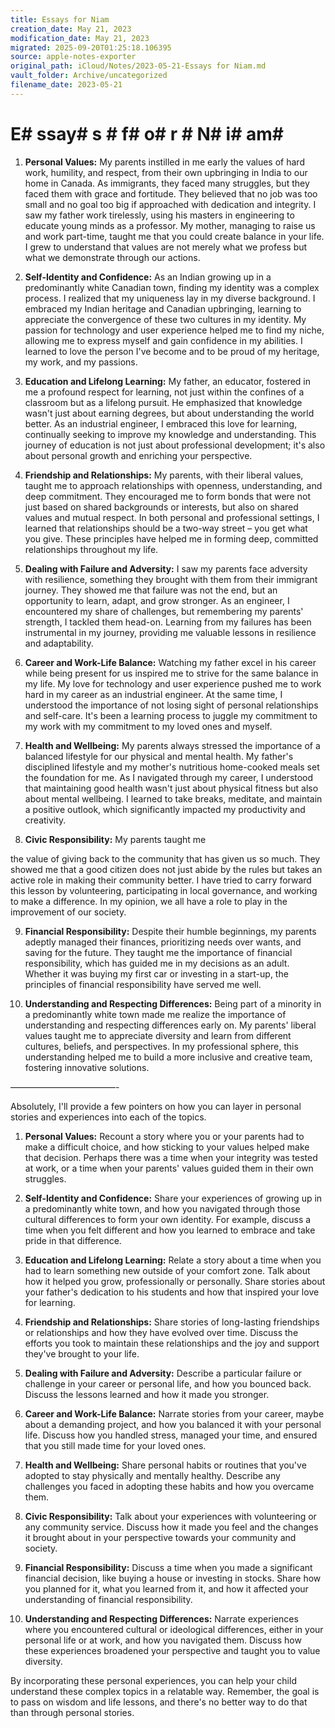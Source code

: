 ```yaml
---
title: Essays for Niam
creation_date: May 21, 2023
modification_date: May 21, 2023
migrated: 2025-09-20T01:25:18.106395
source: apple-notes-exporter
original_path: iCloud/Notes/2023-05-21-Essays for Niam.md
vault_folder: Archive/uncategorized
filename_date: 2023-05-21
---
```



# E# ssay# s # f# o# r # N# i# am# 

1. **Personal Values:** My parents instilled in me early the values of hard work, humility, and respect, from their own upbringing in India to our home in Canada. As immigrants, they faced many struggles, but they faced them with grace and fortitude. They believed that no job was too small and no goal too big if approached with dedication and integrity. I saw my father work tirelessly, using his masters in engineering to educate young minds as a professor. My mother, managing to raise us and work part-time, taught me that you could create balance in your life. I grew to understand that values are not merely what we profess but what we demonstrate through our actions. 

2. **Self-Identity and Confidence:** As an Indian growing up in a predominantly white Canadian town, finding my identity was a complex process. I realized that my uniqueness lay in my diverse background. I embraced my Indian heritage and Canadian upbringing, learning to appreciate the convergence of these two cultures in my identity. My passion for technology and user experience helped me to find my niche, allowing me to express myself and gain confidence in my abilities. I learned to love the person I've become and to be proud of my heritage, my work, and my passions.

3. **Education and Lifelong Learning:** My father, an educator, fostered in me a profound respect for learning, not just within the confines of a classroom but as a lifelong pursuit. He emphasized that knowledge wasn't just about earning degrees, but about understanding the world better. As an industrial engineer, I embraced this love for learning, continually seeking to improve my knowledge and understanding. This journey of education is not just about professional development; it's also about personal growth and enriching your perspective.

4. **Friendship and Relationships:** My parents, with their liberal values, taught me to approach relationships with openness, understanding, and deep commitment. They encouraged me to form bonds that were not just based on shared backgrounds or interests, but also on shared values and mutual respect. In both personal and professional settings, I learned that relationships should be a two-way street – you get what you give. These principles have helped me in forming deep, committed relationships throughout my life.

5. **Dealing with Failure and Adversity:** I saw my parents face adversity with resilience, something they brought with them from their immigrant journey. They showed me that failure was not the end, but an opportunity to learn, adapt, and grow stronger. As an engineer, I encountered my share of challenges, but remembering my parents' strength, I tackled them head-on. Learning from my failures has been instrumental in my journey, providing me valuable lessons in resilience and adaptability.

6. **Career and Work-Life Balance:** Watching my father excel in his career while being present for us inspired me to strive for the same balance in my life. My love for technology and user experience pushed me to work hard in my career as an industrial engineer. At the same time, I understood the importance of not losing sight of personal relationships and self-care. It's been a learning process to juggle my commitment to my work with my commitment to my loved ones and myself.

7. **Health and Wellbeing:** My parents always stressed the importance of a balanced lifestyle for our physical and mental health. My father's disciplined lifestyle and my mother's nutritious home-cooked meals set the foundation for me. As I navigated through my career, I understood that maintaining good health wasn't just about physical fitness but also about mental wellbeing. I learned to take breaks, meditate, and maintain a positive outlook, which significantly impacted my productivity and creativity.

8. **Civic Responsibility:** My parents taught me

 the value of giving back to the community that has given us so much. They showed me that a good citizen does not just abide by the rules but takes an active role in making their community better. I have tried to carry forward this lesson by volunteering, participating in local governance, and working to make a difference. In my opinion, we all have a role to play in the improvement of our society.

9. **Financial Responsibility:** Despite their humble beginnings, my parents adeptly managed their finances, prioritizing needs over wants, and saving for the future. They taught me the importance of financial responsibility, which has guided me in my decisions as an adult. Whether it was buying my first car or investing in a start-up, the principles of financial responsibility have served me well.

10. **Understanding and Respecting Differences:** Being part of a minority in a predominantly white town made me realize the importance of understanding and respecting differences early on. My parents' liberal values taught me to appreciate diversity and learn from different cultures, beliefs, and perspectives. In my professional sphere, this understanding helped me to build a more inclusive and creative team, fostering innovative solutions.

————————————-

Absolutely, I'll provide a few pointers on how you can layer in personal stories and experiences into each of the topics. 

1. **Personal Values:** Recount a story where you or your parents had to make a difficult choice, and how sticking to your values helped make that decision. Perhaps there was a time when your integrity was tested at work, or a time when your parents' values guided them in their own struggles. 

2. **Self-Identity and Confidence:** Share your experiences of growing up in a predominantly white town, and how you navigated through those cultural differences to form your own identity. For example, discuss a time when you felt different and how you learned to embrace and take pride in that difference.

3. **Education and Lifelong Learning:** Relate a story about a time when you had to learn something new outside of your comfort zone. Talk about how it helped you grow, professionally or personally. Share stories about your father's dedication to his students and how that inspired your love for learning.

4. **Friendship and Relationships:** Share stories of long-lasting friendships or relationships and how they have evolved over time. Discuss the efforts you took to maintain these relationships and the joy and support they've brought to your life.

5. **Dealing with Failure and Adversity:** Describe a particular failure or challenge in your career or personal life, and how you bounced back. Discuss the lessons learned and how it made you stronger.

6. **Career and Work-Life Balance:** Narrate stories from your career, maybe about a demanding project, and how you balanced it with your personal life. Discuss how you handled stress, managed your time, and ensured that you still made time for your loved ones.

7. **Health and Wellbeing:** Share personal habits or routines that you've adopted to stay physically and mentally healthy. Describe any challenges you faced in adopting these habits and how you overcame them.

8. **Civic Responsibility:** Talk about your experiences with volunteering or any community service. Discuss how it made you feel and the changes it brought about in your perspective towards your community and society.

9. **Financial Responsibility:** Discuss a time when you made a significant financial decision, like buying a house or investing in stocks. Share how you planned for it, what you learned from it, and how it affected your understanding of financial responsibility.

10. **Understanding and Respecting Differences:** Narrate experiences where you encountered cultural or ideological differences, either in your personal life or at work, and how you navigated them. Discuss how these experiences broadened your perspective and taught you to value diversity.

By incorporating these personal experiences, you can help your child understand these complex topics in a relatable way. Remember, the goal is to pass on wisdom and life lessons, and there's no better way to do that than through personal stories.

